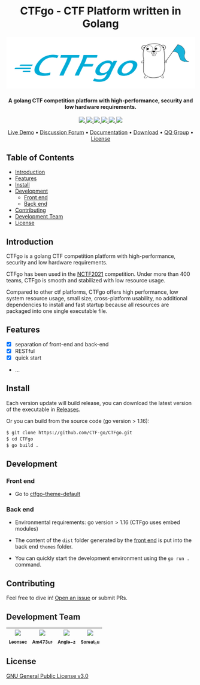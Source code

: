 <h1 align="center">
CTFgo - CTF Platform written in Golang
</h1>

![CTFgo-logo](logo.png)

<h4 align="center">
A golang CTF competition platform with high-performance, security and low hardware requirements.
</h4>

<p align="center">
  <a href="https://github.com/CTF-go/CTFgo/issues">
    <img src="https://img.shields.io/github/issues/CTF-go/CTFgo?style=flat-square">
  </a>
  <a href="https://github.com/CTF-go/CTFgo/network/members">
    <img src="https://img.shields.io/github/forks/CTF-go/CTFgo?style=flat-square">
  </a>
  <a href="https://github.com/CTF-go/CTFgo/stargazers">
    <img src="https://img.shields.io/github/stars/CTF-go/CTFgo?style=flat-square">
  </a>
  <a href="https://github.com/CTF-go/CTFgo/releases">
    <img src="https://img.shields.io/github/v/release/CTF-go/CTFgo?include_prereleases&style=flat-square">
  </a>
  <a href="https://github.com/CTF-go/CTFgo/blob/main/LICENSE">
    <img src="https://img.shields.io/github/license/CTF-go/CTFgo?style=flat-square">
  </a>
  <a href="https://github.com/RichardLitt/standard-readme">
    <img src="https://img.shields.io/badge/readme%20style-standard-brightgreen.svg?style=flat-square">
  </a>
</p>

<p align="center">
  <a target="_blank" href="https://ctfgo.top/">Live Demo</a> •
  <a target="_blank" href="https://github.com/CTF-go/CTFgo/">Discussion Forum</a> •
  <a target="_blank" href="https://github.com/CTF-go/CTFgo/">Documentation</a> •
  <a href="https://github.com/CTF-go/CTFgo/releases">Download</a> •
  <a target="_blank" href="https://qm.qq.com/cgi-bin/qm/qr?k=LjfRVr0qw60VY7P8lqlfOcSMr4kHwoIR&jump_from=webapi">QQ Group</a> •
  <a href="#license">License</a>
</p>


## Table of Contents

- [Introduction](#introduction)
- [Features](#features)
- [Install](#install)
- [Development](#development)
  - [Front end](#front-end)
  - [Back end](#back-end)
- [Contributing](#contributing)
- [Development Team](#development-team)
- [License](#license)

## Introduction

CTFgo is a golang CTF competition platform with high-performance, security and low hardware requirements.

CTFgo has been used in the [NCTF2021](https://ctf.njupt.edu.cn/727.html) competition. Under more than 400 teams, CTFgo is smooth and stabilized with low resource usage.

Compared to other ctf platforms, CTFgo offers high performance, low system resource usage, small size, cross-platform usability, no additional dependencies to install and fast startup because all resources are packaged into one single executable file.

## Features

- [x] separation of front-end and back-end
- [x] RESTful
- [x] quick start
- ...


## Install

Each version update will build release, you can download the latest version of the executable in [Releases](https://github.com/CTF-go/CTFgo-dev/releases).

Or you can build from the source code (go version > 1.16):

```sh
$ git clone https://github.com/CTF-go/CTFgo.git
$ cd CTFgo
$ go build .
```

## Development

### Front end
- Go to [ctfgo-theme-default](https://github.com/CTF-go/ctfgo-theme-default)

### Back end

- Environmental requirements: go version > 1.16 (CTFgo uses embed modules)

- The content of the `dist` folder generated by the [front end](https://github.com/CTF-go/ctfgo-theme-default) is put into the back end `themes` folder.

- You can quickly start the development environment using the `go run .` command.

## Contributing

Feel free to dive in! [Open an issue](https://github.com/CTF-go/CTFgo/issues/new) or submit PRs.


## Development Team

| [<img src="https://github.com/Le0nsec.png?s=64" width="100px"/><br><sub><b>Leonsec</b></sub>](https://github.com/Le0nsec)<br> | [<img src="https://github.com/Am473ur.png?s=64" width="100px"/><br><sub><b>Am473ur</b></sub>](https://github.com/Am473ur)<br> | [<img src="https://github.com/angle-z.png?s=64" width="100px"/><br><sub><b>Angle-z</b></sub>](https://github.com/angle-z)<br>  | [<img src="https://github.com/soreatu.png?s=64" width="100px"/><br><sub><b>Soreat_u</b></sub>](https://github.com/soreatu)<br> 
| :---: | :---: | :---: | :---: |


## License

[GNU General Public License v3.0](https://github.com/CTF-go/CTFgo/blob/main/LICENSE)

